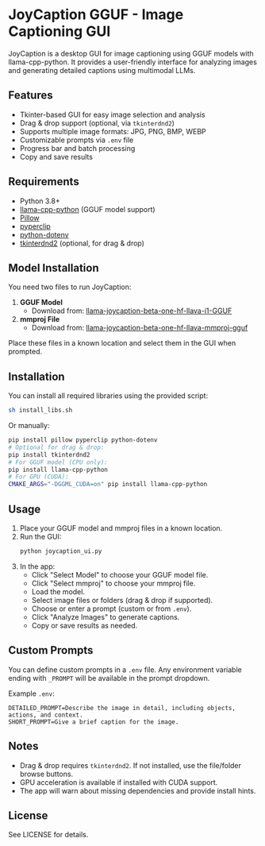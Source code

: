 
# JoyCaption GGUF - Image Captioning GUI

JoyCaption is a desktop GUI for image captioning using GGUF models with llama-cpp-python. It provides a user-friendly interface for analyzing images and generating detailed captions using multimodal LLMs.

## Features

- Tkinter-based GUI for easy image selection and analysis
- Drag & drop support (optional, via `tkinterdnd2`)
- Supports multiple image formats: JPG, PNG, BMP, WEBP
- Customizable prompts via `.env` file
- Progress bar and batch processing
- Copy and save results

## Requirements

- Python 3.8+
- [llama-cpp-python](https://github.com/abetlen/llama-cpp-python) (GGUF model support)
- [Pillow](https://pypi.org/project/Pillow/)
- [pyperclip](https://pypi.org/project/pyperclip/)
- [python-dotenv](https://pypi.org/project/python-dotenv/)
- [tkinterdnd2](https://pypi.org/project/tkinterdnd2/) (optional, for drag & drop)

## Model Installation

You need two files to run JoyCaption:

1. **GGUF Model**
	- Download from: [llama-joycaption-beta-one-hf-llava-i1-GGUF](https://huggingface.co/mradermacher/llama-joycaption-beta-one-hf-llava-i1-GGUF)
2. **mmproj File**
	- Download from: [llama-joycaption-beta-one-hf-llava-mmproj-gguf](https://huggingface.co/concedo/llama-joycaption-beta-one-hf-llava-mmproj-gguf)

Place these files in a known location and select them in the GUI when prompted.

## Installation

You can install all required libraries using the provided script:

```bash
sh install_libs.sh
```

Or manually:

```bash
pip install pillow pyperclip python-dotenv
# Optional for drag & drop:
pip install tkinterdnd2
# For GGUF model (CPU only):
pip install llama-cpp-python
# For GPU (CUDA):
CMAKE_ARGS="-DGGML_CUDA=on" pip install llama-cpp-python
```

## Usage

1. Place your GGUF model and mmproj files in a known location.
2. Run the GUI:
	```bash
	python joycaption_ui.py
	```
3. In the app:
	- Click "Select Model" to choose your GGUF model file.
	- Click "Select mmproj" to choose your mmproj file.
	- Load the model.
	- Select image files or folders (drag & drop if supported).
	- Choose or enter a prompt (custom or from `.env`).
	- Click "Analyze Images" to generate captions.
	- Copy or save results as needed.

## Custom Prompts

You can define custom prompts in a `.env` file. Any environment variable ending with `_PROMPT` will be available in the prompt dropdown.

Example `.env`:

```
DETAILED_PROMPT=Describe the image in detail, including objects, actions, and context.
SHORT_PROMPT=Give a brief caption for the image.
```

## Notes

- Drag & drop requires `tkinterdnd2`. If not installed, use the file/folder browse buttons.
- GPU acceleration is available if installed with CUDA support.
- The app will warn about missing dependencies and provide install hints.

## License

See LICENSE for details.